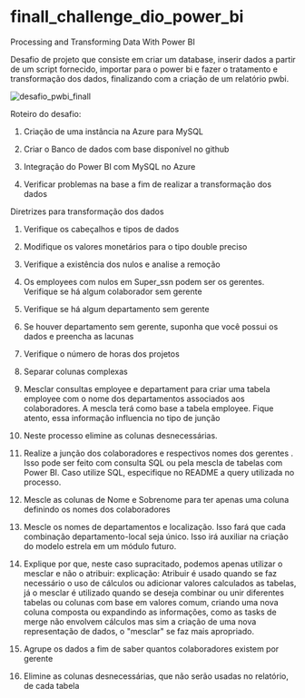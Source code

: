 # finall_challenge_dio_power_bi
Processing and Transforming Data With Power BI

Desafio de projeto que consiste em criar um database, inserir dados a partir de um script fornecido, importar para o power bi e fazer o tratamento e transformação dos dados, finalizando com a criação de um relatório pwbi.

![desafio_pwbi_finall](https://github.com/cyopse/finall_challenge_dio_power_bi/assets/70291505/6448fade-fc45-40e2-a521-9e5e77f003a3)

Roteiro do desafio:

1. Criação de uma instância na Azure para MySQL

2. Criar o Banco de dados com base disponível no github

3. Integração do Power BI com MySQL no Azure

4. Verificar problemas na base a fim de realizar a transformação dos dados

Diretrizes para transformação dos dados

1. Verifique os cabeçalhos e tipos de dados

2. Modifique os valores monetários para o tipo double preciso

3. Verifique a existência dos nulos e analise a remoção

4. Os employees com nulos em Super_ssn podem ser os gerentes. Verifique se há algum colaborador sem gerente

5. Verifique se há algum departamento sem gerente

6. Se houver departamento sem gerente, suponha que você possui os dados e preencha as lacunas

7. Verifique o número de horas dos projetos

8. Separar colunas complexas

9. Mesclar consultas employee e departament para criar uma tabela employee com o nome dos departamentos associados aos colaboradores. A mescla terá como base a tabela employee. Fique atento, essa informação influencia no tipo de junção

10. Neste processo elimine as colunas desnecessárias.

11. Realize a junção dos colaboradores e respectivos nomes dos gerentes . Isso pode ser feito com consulta SQL ou pela mescla de tabelas com Power BI. Caso utilize SQL, especifique no README a query utilizada no processo.

12. Mescle as colunas de Nome e Sobrenome para ter apenas uma coluna definindo os nomes dos colaboradores

13. Mescle os nomes de departamentos e localização. Isso fará que cada combinação departamento-local seja único. Isso irá auxiliar na criação do modelo estrela em um módulo futuro.

14. Explique por que, neste caso supracitado, podemos apenas utilizar o mesclar e não o atribuir:
explicação: Atribuir é usado quando se faz necessário o uso de cálculos ou adicionar valores calculados as tabelas,
já o mesclar é utilizado quando se deseja combinar ou unir diferentes tabelas ou colunas com base em valores comum, criando uma nova coluna composta ou expandindo as informações, como as tasks de merge não envolvem cálculos mas sim a criação de uma nova representação de dados, o "mesclar" se faz mais apropriado.

15. Agrupe os dados a fim de saber quantos colaboradores existem por gerente

16. Elimine as colunas desnecessárias, que não serão usadas no relatório, de cada tabela
